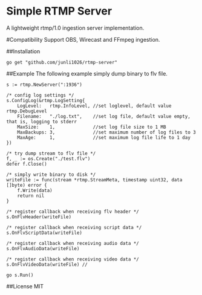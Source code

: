 # Simple RTMP Server
A lightweight rtmp/1.0 ingestion server implementation.

#Compatibility
Support OBS, Wirecast and FFmpeg ingestion.

##Installation
```
go get "github.com/junli1026/rtmp-server"
```

##Example
The following example simply dump binary to flv file.
```
s := rtmp.NewServer(":1936")

/* config log settings */
s.ConfigLog(&rtmp.LogSetting{
    LogLevel:   rtmp.InfoLevel, //set loglevel, default value rtmp.DebugLevel
    Filename:   "./log.txt",    //set log file, default value empty, that is, logging to stderr
    MaxSize:    1,              //set log file size to 1 MB
    MaxBackups: 3,              //set maximum number of log files to 3
    MaxAge:     1,              //set maximum log file life to 1 day
})

/* try dump stream to flv file */
f, _ := os.Create("./test.flv")
defer f.Close()

/* simply write binary to disk */
writeFile := func(stream *rtmp.StreamMeta, timestamp uint32, data []byte) error {
    f.Write(data)
    return nil
}

/* register callback when receiving flv header */
s.OnFlvHeader(writeFile)

/* register callback when receiving script data */
s.OnFlvScriptData(writeFile)

/* register callback when receiving audio data */
s.OnFlvAudioData(writeFile)

/* register callback when receiving video data */
s.OnFlvVideoData(writeFile) //

go s.Run()

```

##License
MIT